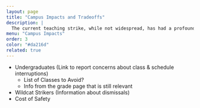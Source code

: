 ```yaml
---
layout: page
title: "Campus Impacts and Tradeoffs"
description: |
  The current teaching strike, while not widespread, has had a profound and negative impact on the mission of our school.  Learn more about how the teaching strike is affecting our undergraduate students, our staff, and the safety of our campus.
menu: "Campus Impacts"
order: 3
color: "#da216d"
related: true
---
```


- Undergraduates (Link to report concerns about class & schedule interruptions)
  - List of Classes to Avoid? 
  - Info from the grade page that is still relevant 
- Wildcat Strikers (Information about dismissals)
- Cost of Safety
